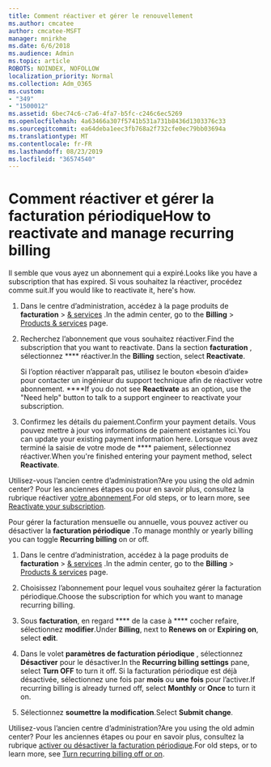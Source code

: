 ```yaml
---
title: Comment réactiver et gérer le renouvellement
ms.author: cmcatee
author: cmcatee-MSFT
manager: mnirkhe
ms.date: 6/6/2018
ms.audience: Admin
ms.topic: article
ROBOTS: NOINDEX, NOFOLLOW
localization_priority: Normal
ms.collection: Adm_O365
ms.custom:
- "349"
- "1500012"
ms.assetid: 6bec74c6-c7a6-4fa7-b5fc-c246c6ec5269
ms.openlocfilehash: 4a63466a307f5741b531a731b8436d1303376c33
ms.sourcegitcommit: ea64deba1eec3fb768a2f732cfe0ec79bb03694a
ms.translationtype: MT
ms.contentlocale: fr-FR
ms.lasthandoff: 08/23/2019
ms.locfileid: "36574540"
---
```

# <a name="how-to-reactivate-and-manage-recurring-billing"></a><span data-ttu-id="4d4bf-102">Comment réactiver et gérer la facturation périodique</span><span class="sxs-lookup"><span data-stu-id="4d4bf-102">How to reactivate and manage recurring billing</span></span>

<span data-ttu-id="4d4bf-103">Il semble que vous ayez un abonnement qui a expiré.</span><span class="sxs-lookup"><span data-stu-id="4d4bf-103">Looks like you have a subscription that has expired.</span></span> <span data-ttu-id="4d4bf-104">Si vous souhaitez la réactiver, procédez comme suit.</span><span class="sxs-lookup"><span data-stu-id="4d4bf-104">If you would like to reactivate it, here's how.</span></span>
  
1. <span data-ttu-id="4d4bf-105">Dans le centre d’administration, accédez à la page produits de **facturation** \> [& services](https://go.microsoft.com/fwlink/p/?linkid=842054) .</span><span class="sxs-lookup"><span data-stu-id="4d4bf-105">In the admin center, go to the **Billing** \> [Products & services](https://go.microsoft.com/fwlink/p/?linkid=842054) page.</span></span>

2. <span data-ttu-id="4d4bf-106">Recherchez l’abonnement que vous souhaitez réactiver.</span><span class="sxs-lookup"><span data-stu-id="4d4bf-106">Find the subscription that you want to reactivate.</span></span> <span data-ttu-id="4d4bf-107">Dans la section **facturation** , sélectionnez \*\*\*\* réactiver.</span><span class="sxs-lookup"><span data-stu-id="4d4bf-107">In the **Billing** section, select  **Reactivate**.</span></span>

    <span data-ttu-id="4d4bf-108">Si l’option réactiver n’apparaît pas, utilisez le bouton «besoin d’aide» pour contacter un ingénieur du support technique afin de réactiver votre abonnement. \*\*\*\*</span><span class="sxs-lookup"><span data-stu-id="4d4bf-108">If you do not see **Reactivate** as an option, use the "Need help" button to talk to a support engineer to reactivate your subscription.</span></span>

3. <span data-ttu-id="4d4bf-109">Confirmez les détails du paiement.</span><span class="sxs-lookup"><span data-stu-id="4d4bf-109">Confirm your payment details.</span></span> <span data-ttu-id="4d4bf-110">Vous pouvez mettre à jour vos informations de paiement existantes ici.</span><span class="sxs-lookup"><span data-stu-id="4d4bf-110">You can update your existing payment information here.</span></span> <span data-ttu-id="4d4bf-111">Lorsque vous avez terminé la saisie de votre mode de \*\*\*\* paiement, sélectionnez réactiver.</span><span class="sxs-lookup"><span data-stu-id="4d4bf-111">When you're finished entering your payment method, select **Reactivate**.</span></span>

<span data-ttu-id="4d4bf-112">Utilisez-vous l’ancien centre d’administration?</span><span class="sxs-lookup"><span data-stu-id="4d4bf-112">Are you using the old admin center?</span></span> <span data-ttu-id="4d4bf-113">Pour les anciennes étapes ou pour en savoir plus, consultez la rubrique réactiver [votre abonnement](https://docs.microsoft.com/en-us/office365/admin/subscriptions-and-billing/reactivate-your-subscription).</span><span class="sxs-lookup"><span data-stu-id="4d4bf-113">For old steps, or to learn more, see [Reactivate your subscription](https://docs.microsoft.com/en-us/office365/admin/subscriptions-and-billing/reactivate-your-subscription).</span></span> 

<span data-ttu-id="4d4bf-114">Pour gérer la facturation mensuelle ou annuelle, vous pouvez activer ou désactiver la **facturation périodique** .</span><span class="sxs-lookup"><span data-stu-id="4d4bf-114">To manage monthly or yearly billing you can toggle **Recurring billing** on or off.</span></span>
  
1. <span data-ttu-id="4d4bf-115">Dans le centre d’administration, accédez à la page produits de **facturation** \> [& services](https://go.microsoft.com/fwlink/p/?linkid=842054) .</span><span class="sxs-lookup"><span data-stu-id="4d4bf-115">In the admin center, go to the **Billing** \> [Products & services](https://go.microsoft.com/fwlink/p/?linkid=842054) page.</span></span>

2. <span data-ttu-id="4d4bf-116">Choisissez l’abonnement pour lequel vous souhaitez gérer la facturation périodique.</span><span class="sxs-lookup"><span data-stu-id="4d4bf-116">Choose the subscription for which you want to manage recurring billing.</span></span>

3. <span data-ttu-id="4d4bf-117">Sous **facturation**, en regard \*\*\*\* de la case à \*\*\*\* cocher refaire, sélectionnez **modifier**.</span><span class="sxs-lookup"><span data-stu-id="4d4bf-117">Under **Billing**, next to **Renews on** or **Expiring on**, select **edit**.</span></span>

4. <span data-ttu-id="4d4bf-118">Dans le volet **paramètres de facturation périodique** , sélectionnez **Désactiver** pour le désactiver.</span><span class="sxs-lookup"><span data-stu-id="4d4bf-118">In the **Recurring billing settings** pane, select **Turn OFF** to turn it off.</span></span> <span data-ttu-id="4d4bf-119">Si la facturation périodique est déjà désactivée, sélectionnez une fois par **mois** ou **une fois** pour l’activer.</span><span class="sxs-lookup"><span data-stu-id="4d4bf-119">If recurring billing is already turned off, select **Monthly** or **Once** to turn it on.</span></span>

5. <span data-ttu-id="4d4bf-120">Sélectionnez **soumettre la modification**.</span><span class="sxs-lookup"><span data-stu-id="4d4bf-120">Select **Submit change**.</span></span>

<span data-ttu-id="4d4bf-121">Utilisez-vous l’ancien centre d’administration?</span><span class="sxs-lookup"><span data-stu-id="4d4bf-121">Are you using the old admin center?</span></span> <span data-ttu-id="4d4bf-122">Pour les anciennes étapes ou pour en savoir plus, consultez la rubrique [activer ou désactiver la facturation périodique](https://docs.microsoft.com/office365/admin/subscriptions-and-billing/renew-your-subscription#turn-recurring-billing-off-or-on).</span><span class="sxs-lookup"><span data-stu-id="4d4bf-122">For old steps, or to learn more, see [Turn recurring billing off or on](https://docs.microsoft.com/office365/admin/subscriptions-and-billing/renew-your-subscription#turn-recurring-billing-off-or-on).</span></span>
